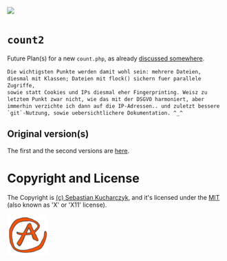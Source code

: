 <img src="https://kekse.biz/github.php?override=github:count2&text=`count2`&draw" />

# **`count2`**
Future Plan(s) for a new `count.php`, as already [discussed somewhere](https://www.php.de/forum/stellenangebote-und-projektausschreibungen/projekthilfe/1613771-%60count-php%60).

```
Die wichtigsten Punkte werden damit wohl sein: mehrere Dateien, diesmal mit Klassen; Dateien mit flock() sichern fuer parallele Zugriffe,
sowie statt Cookies und IPs diesmal eher Fingerprinting. Weisz zu letztem Punkt zwar nicht, wie das mit der DSGVO harmoniert, aber
immerhin verzichte ich dann auf die IP-Adressen.. und zuletzt bessere `git`-Nutzung, sowie uebersichtlichere Dokumentation. ^_^
```

## Original version(s)
The first and the second versions are [here](https://github.com/kekse1/count.php/).

# Copyright and License
The Copyright is [(c) Sebastian Kucharczyk](COPYRIGHT.txt),
and it's licensed under the [MIT](LICENSE.txt) (also known as 'X' or 'X11' license).

![kekse.biz](favicon.png)
